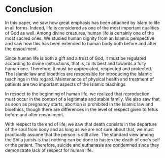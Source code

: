 Conclusion
==========

In this paper, we saw how great emphasis has been attached by Islam to
life in all forms. Indeed, life is considered as one of the most
important qualities of God as well. Among divine creatures, human life
is certainly one of the most sacred ones. We studied human dignity from
an Islamic perspective and saw how this has been extended to human body
both before and after the ensoulment.

Since human life is both a gift and a trust of God, it must be regulated
according to divine instructions, that is, to its best and towards a
fully human one. Therefore, it must be appreciated, respected and
protected. The Islamic law and bioethics are responsible for introducing
the Islamic teachings in this regard. Maintenance of physical health and
treatment of patients are two important aspects of the Islamic
teachings.

In respect to the beginning of human life, we realized that reproduction
must occur in the context of a legitimate and stable family. We also saw
that as soon as pregnancy starts, abortion is prohibited in the Islamic
law and bioethics, though there are differences in the level of respect
given to fetus before and after ensoulment.

With respect to the end of life, we saw that death consists in the
departure of the soul from body and as long as we are not sure about
that, we must practically assume that the person is still alive. The
standard view among the Shi'a jurists is that nothing can be done to
hasten the death of one's self or the patient. Therefore, suicide and
euthanasia are condemned since they demonstrate lack of respect for
human life.


